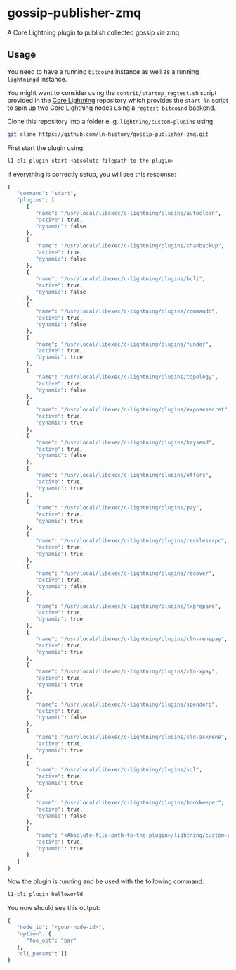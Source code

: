# gossip-publisher-zmq
A Core Lightning plugin to publish collected gossip via zmq

## Usage

You need to have a running `bitcoind` instance as well as a running `lightningd` instance.

You might want to consider using the `contrib/startup_regtest.sh` script provided in the [Core Lightning](https://github.com/ElementsProject/lightning.git) repository which provides the `start_ln` script to spin up two Core Lightning nodes using a `regtest bitcoind` backend.

Clone this repository into a folder e. g. `lightning/custom-plugins` using 
```sh
git clone https://github.com/ln-history/gossip-publisher-zmq.git
```

First start the plugin using:
```sh
l1-cli plugin start <absolute-filepath-to-the-plugin>
```

If everything is correctly setup, you will see this response:
```sh
{
   "command": "start",
   "plugins": [
      {
         "name": "/usr/local/libexec/c-lightning/plugins/autoclean",
         "active": true,
         "dynamic": false
      },
      {
         "name": "/usr/local/libexec/c-lightning/plugins/chanbackup",
         "active": true,
         "dynamic": false
      },
      {
         "name": "/usr/local/libexec/c-lightning/plugins/bcli",
         "active": true,
         "dynamic": false
      },
      {
         "name": "/usr/local/libexec/c-lightning/plugins/commando",
         "active": true,
         "dynamic": false
      },
      {
         "name": "/usr/local/libexec/c-lightning/plugins/funder",
         "active": true,
         "dynamic": true
      },
      {
         "name": "/usr/local/libexec/c-lightning/plugins/topology",
         "active": true,
         "dynamic": false
      },
      {
         "name": "/usr/local/libexec/c-lightning/plugins/exposesecret",
         "active": true,
         "dynamic": true
      },
      {
         "name": "/usr/local/libexec/c-lightning/plugins/keysend",
         "active": true,
         "dynamic": false
      },
      {
         "name": "/usr/local/libexec/c-lightning/plugins/offers",
         "active": true,
         "dynamic": true
      },
      {
         "name": "/usr/local/libexec/c-lightning/plugins/pay",
         "active": true,
         "dynamic": true
      },
      {
         "name": "/usr/local/libexec/c-lightning/plugins/recklessrpc",
         "active": true,
         "dynamic": true
      },
      {
         "name": "/usr/local/libexec/c-lightning/plugins/recover",
         "active": true,
         "dynamic": false
      },
      {
         "name": "/usr/local/libexec/c-lightning/plugins/txprepare",
         "active": true,
         "dynamic": true
      },
      {
         "name": "/usr/local/libexec/c-lightning/plugins/cln-renepay",
         "active": true,
         "dynamic": true
      },
      {
         "name": "/usr/local/libexec/c-lightning/plugins/cln-xpay",
         "active": true,
         "dynamic": true
      },
      {
         "name": "/usr/local/libexec/c-lightning/plugins/spenderp",
         "active": true,
         "dynamic": false
      },
      {
         "name": "/usr/local/libexec/c-lightning/plugins/cln-askrene",
         "active": true,
         "dynamic": true
      },
      {
         "name": "/usr/local/libexec/c-lightning/plugins/sql",
         "active": true,
         "dynamic": true
      },
      {
         "name": "/usr/local/libexec/c-lightning/plugins/bookkeeper",
         "active": true,
         "dynamic": false
      },
      {
         "name": "<Absolute-file-path-to-the-plugin>/lightning/custom-plugins/gossip-publisher-zmq/helloworld.py",
         "active": true,
         "dynamic": true
      }
   ]
}
```

Now the plugin is running and be used with the following command:
```sh
l1-cli plugin helloworld
```

You now should see this output:
```sh
{
   "node_id": "<your-node-id>",
   "option": {
      "foo_opt": "bar"
   },
   "cli_params": []
}
```